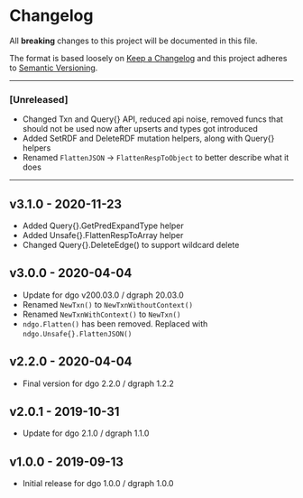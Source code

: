 # Changelog
All **breaking** changes to this project will be documented in this file.

The format is based loosely on [Keep a Changelog](http://keepachangelog.com/en/1.0.0/)
and this project adheres to [Semantic Versioning](https://semver.org/spec/v2.0.0.html).

---
### [Unreleased]
* Changed Txn and Query{} API, reduced api noise, removed funcs that should not be used now after upserts and types got introduced
* Added SetRDF and DeleteRDF mutation helpers, along with Query{} helpers
* Renamed `FlattenJSON` -> `FlattenRespToObject` to better describe what it does
---

## v3.1.0 - 2020-11-23

- Added Query{}.GetPredExpandType helper
- Added Unsafe{}.FlattenRespToArray helper
- Changed Query{}.DeleteEdge() to support wildcard delete

## v3.0.0 - 2020-04-04

- Update for dgo v200.03.0 / dgraph 20.03.0
- Renamed `NewTxn()` to `NewTxnWithoutContext()`
- Renamed `NewTxnWithContext()` to `NewTxn()`
- `ndgo.Flatten()` has been removed. Replaced with `ndgo.Unsafe{}.FlattenJSON()`

## v2.2.0 - 2020-04-04

- Final version for dgo 2.2.0 / dgraph 1.2.2

## v2.0.1 - 2019-10-31

- Update for dgo 2.1.0 / dgraph 1.1.0

## v1.0.0 - 2019-09-13

- Initial release for dgo 1.0.0 / dgraph 1.0.0
